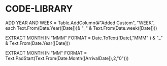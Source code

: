 # CODE-LIBRARY

ADD YEAR AND WEEK
= Table.AddColumn(#"Added Custom", "WEEK", each Text.From(Date.Year([Date]))& "_" & Text.From(Date.week([Date])))

EXTRACT MONTH IN "MMM" FORMAT
= Date.ToText([Date],"MMM" ) & "_" & Text.From(Date.Year([Date]))

EXTRACT MONTH IN "MM" FORMAT
= Text.PadStart(Text.From(Date.Month([ArrivalDate]),2,"0")))
